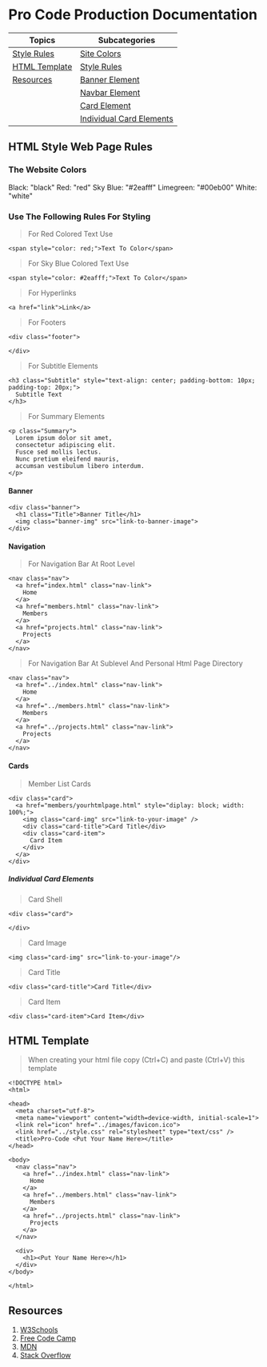 # Pro Code Production Documentation

|                           Topics                           |                     Subcategories                    |
|------------------------------------------------------------|------------------------------------------------------|
|  [Style Rules](#html-style-web-page-rules)                 |  [Site Colors](#the-website-colors)                  |
|  [HTML Template](#html-template)                           |  [Style Rules](#use-the-following-rules-for-styling) |
|  [Resources](#resources)                                   |  [Banner Element](#banner)                           |
|                                                            |  [Navbar Element](#navigation)                       |
|                                                            |  [Card Element](#cards)                              |
|                                                            |  [Individual Card Elements](#individual-card-elements)|

## HTML Style Web Page Rules
### The Website Colors

Black: "black" Red: "red" Sky Blue: "#2eafff" Limegreen: "#00eb00" White: "white"

### Use The Following Rules For Styling 

> For Red Colored Text Use
```
<span style="color: red;">Text To Color</span>
```

> For Sky Blue Colored Text Use
```
<span style="color: #2eafff;">Text To Color</span>
```

> 

> For Hyperlinks
```
<a href="link">Link</a>
```

> For Footers
```
<div class="footer">
  
</div>
```

> For Subtitle Elements
```
<h3 class="Subtitle" style="text-align: center; padding-bottom: 10px; padding-top: 20px;">
  Subtitle Text
</h3>
```

> For Summary Elements
```
<p class="Summary">
  Lorem ipsum dolor sit amet, 
  consectetur adipiscing elit. 
  Fusce sed mollis lectus. 
  Nunc pretium eleifend mauris, 
  accumsan vestibulum libero interdum.
</p>
```

#### Banner
```
<div class="banner">
  <h1 class="Title">Banner Title</h1>
  <img class="banner-img" src="link-to-banner-image">
</div>
```

#### Navigation

> For Navigation Bar At Root Level
```
<nav class="nav">
  <a href="index.html" class="nav-link">
    Home
  </a>
  <a href="members.html" class="nav-link">
    Members
  </a>
  <a href="projects.html" class="nav-link">
    Projects
  </a>
</nav>
```

> For Navigation Bar At Sublevel And Personal Html Page Directory
```
<nav class="nav">
  <a href="../index.html" class="nav-link">
    Home
  </a>
  <a href="../members.html" class="nav-link">
    Members
  </a>
  <a href="../projects.html" class="nav-link">
    Projects
  </a>
</nav>
```

#### Cards
> Member List Cards
```
<div class="card">
  <a href="members/yourhtmlpage.html" style="diplay: block; width: 100%;">
    <img class="card-img" src="link-to-your-image" />
    <div class="card-title">Card Title</div>
    <div class="card-item">
      Card Item
    </div>
  </a>
</div>
```
##### Individual Card Elements
> Card Shell
```
<div class="card">

</div>
```
> Card Image
```
<img class="card-img" src="link-to-your-image"/>
```
> Card Title
```
<div class="card-title">Card Title</div>
```
> Card Item
```
<div class="card-item">Card Item</div>
```

## HTML Template
> When creating your html file copy (Ctrl+C) and paste (Ctrl+V) this template
```
<!DOCTYPE html>
<html>

<head>
  <meta charset="utf-8">
  <meta name="viewport" content="width=device-width, initial-scale=1">
  <link rel="icon" href="../images/favicon.ico">
  <link href="../style.css" rel="stylesheet" type="text/css" />
  <title>Pro-Code <Put Your Name Here></title>
</head>

<body>
  <nav class="nav">
    <a href="../index.html" class="nav-link">
      Home
    </a>
    <a href="../members.html" class="nav-link">
      Members
    </a>
    <a href="../projects.html" class="nav-link">
      Projects
    </a>
  </nav>

  <div>
    <h1><Put Your Name Here></h1>
  </div>
</body>

</html>
```
 
## Resources
1. [W3Schools](https://www.w3schools.com)
2. [Free Code Camp](https://www.freecodecamp.org)
3. [MDN](https://developer.mozilla.org)
4. [Stack Overflow](https://stackoverflow.com)

